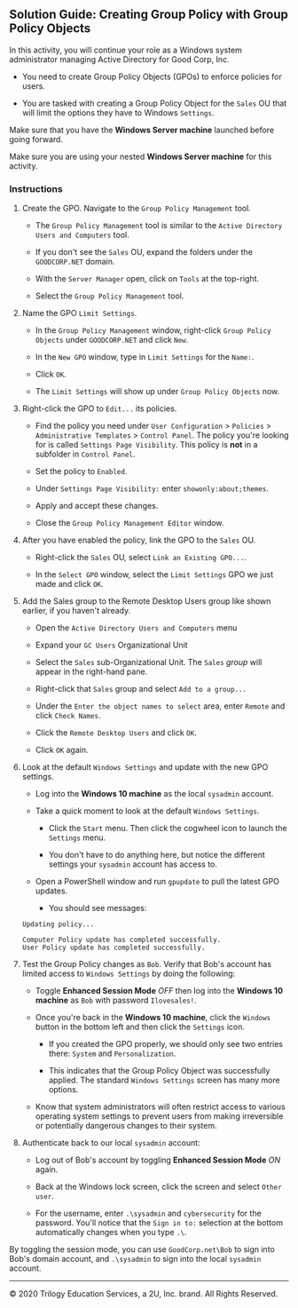 ## Solution Guide: Creating Group Policy with Group Policy Objects

In this activity, you will continue your role as a Windows system administrator managing Active Directory for Good Corp, Inc.
 
- You need to create Group Policy Objects (GPOs) to enforce policies for users.

- You are tasked with creating a Group Policy Object for the `Sales` OU that will limit the options they have to Windows `Settings`. 

Make sure that you have the **Windows Server machine** launched before going forward.

Make sure you are using your nested **Windows Server machine** for this activity.

### Instructions

1. Create the GPO. Navigate to the `Group Policy Management` tool.

    - The `Group Policy Management` tool is similar to the `Active Directory Users and Computers` tool.

    - If you don't see the `Sales` OU, expand the folders under the `GOODCORP.NET` domain.

    - With the `Server Manager` open, click on `Tools` at the top-right.

    - Select the `Group Policy Management` tool.

2. Name the GPO `Limit Settings`.

    - In the `Group Policy Management` window, right-click `Group Policy Objects` under `GOODCORP.NET` and click `New`.

    - In the `New GPO` window, type in `Limit Settings` for the `Name:`.

    - Click `OK`.

    - The `Limit Settings` will show up under `Group Policy Objects` now.


3. Right-click the GPO to `Edit...` its policies.

    - Find the policy you need under `User Configuration` > `Policies` > `Administrative Templates` > `Control Panel`. The policy you're looking for is called `Settings Page Visibility`. This policy is **not** in a subfolder in `Control Panel`.

    - Set the policy to `Enabled`. 

    - Under `Settings Page Visibility:` enter `showonly:about;themes`.

    - Apply and accept these changes. 

    - Close the `Group Policy Management Editor` window.

4. After you have enabled the policy, link the GPO to the `Sales` OU.

    - Right-click the `Sales` OU, select `Link an Existing GPO...`.

    - In the `Select GPO` window, select the `Limit Settings` GPO we just made and click `OK`.

5. Add the Sales group to the Remote Desktop Users group like shown earlier, if you haven't already.

    - Open the `Active Directory Users and Computers` menu

    - Expand your `GC Users` Organizational Unit

    - Select the `Sales` sub-Organizational Unit. The `Sales` _group_ will appear in the right-hand pane.

    - Right-click that `Sales` group and select `Add to a group...`

    - Under the `Enter the object names to select` area, enter `Remote` and click `Check Names`.

    - Click the `Remote Desktop Users` and click `OK`.

    - Click `OK` again.

6. Look at the default `Windows Settings` and update with the new GPO settings.

    - Log into the **Windows 10 machine** as the local `sysadmin` account.

    - Take a quick moment to look at the default `Windows Settings`.
 
       - Click the `Start` menu. Then click the cogwheel icon to launch the `Settings` menu. 

       - You don't have to do anything here, but notice the different settings your `sysadmin` account has access to.

    - Open a PowerShell window and run `gpupdate` to pull the latest GPO updates.

        - You should see messages:
    ```
    Updating policy...

    Computer Policy update has completed successfully.
    User Policy update has completed successfully.
    ```

7. Test the Group Policy changes as `Bob`. Verify that Bob's account has limited access to `Windows Settings` by doing the following:

    - Toggle **Enhanced Session Mode** _OFF_ then log into the **Windows 10 machine** as `Bob` with password `Ilovesales!`.

    - Once you're back in the **Windows 10 machine**, click the `Windows` button in the bottom left and then click the `Settings` icon.

        - If you created the GPO properly, we should only see two entries there: `System` and `Personalization`. 

        - This indicates that the Group Policy Object was successfully applied. The standard `Windows Settings` screen has many more options.

    - Know that system administrators will often restrict access to various operating system settings to prevent users from making irreversible or potentially dangerous changes to their system. 

8.  Authenticate back to our local `sysadmin` account:

    - Log out of Bob's account by toggling **Enhanced Session Mode** _ON_ again.

    - Back at the Windows lock screen, click the screen and select `Other user`.

    - For the username, enter `.\sysadmin` and `cybersecurity` for the password. You'll notice that the `Sign in to:` selection at the bottom automatically changes when you type `.\`.

By toggling the session mode, you can use `GoodCorp.net\Bob` to sign into Bob's domain account, and `.\sysadmin` to sign into the local `sysadmin` account.

---
 © 2020 Trilogy Education Services, a 2U, Inc. brand. All Rights Reserved.

